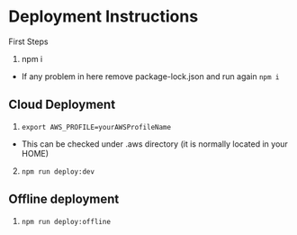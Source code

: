 # Deployment Instructions

First Steps

1. npm i
* If any problem in here remove package-lock.json and run again `npm i`

## Cloud Deployment

1. `export AWS_PROFILE=yourAWSProfileName`

* This can be checked under .aws directory (it is normally located in your HOME)

2. `npm run deploy:dev`

## Offline deployment

1. `npm run deploy:offline`